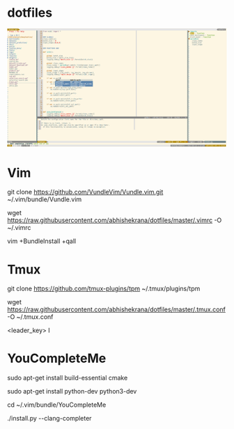 # dotfiles

![Screenshot](screenshot1.png)

# Vim
git clone https://github.com/VundleVim/Vundle.vim.git ~/.vim/bundle/Vundle.vim

wget https://raw.githubusercontent.com/abhishekrana/dotfiles/master/.vimrc -O ~/.vimrc

vim +BundleInstall +qall


# Tmux
git clone https://github.com/tmux-plugins/tpm ~/.tmux/plugins/tpm

wget https://raw.githubusercontent.com/abhishekrana/dotfiles/master/.tmux.conf -O ~/.tmux.conf

<leader_key> I


# YouCompleteMe
sudo apt-get install build-essential cmake

sudo apt-get install python-dev python3-dev

cd ~/.vim/bundle/YouCompleteMe

./install.py --clang-completer


